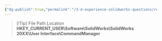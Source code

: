 ```yaml
---
{"dg-publish":true,"permalink":"/3-d-experience-solidworks-questions/registry-keys-control-of-command-manager-location-and-buttons/","tags":["SOLIDWORKS","Troubleshooting","ResistryEditor"]}
---
```



> [!Tip] File Path Location
> **HKEY_CURRENT_USER\Software\SolidWorks\SolidWorks 20XX\User Interface\CommandManager**

